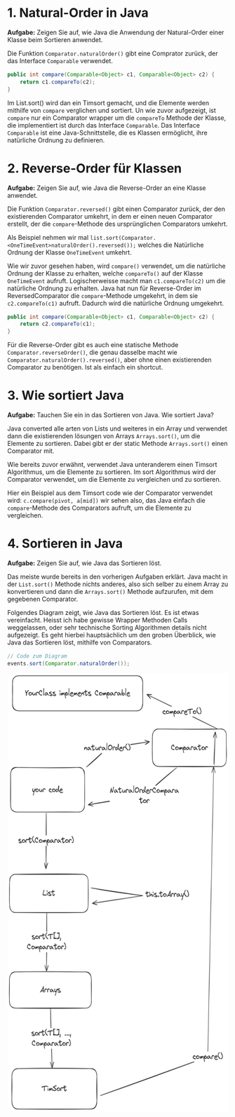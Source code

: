 # 1. Natural-Order in Java

**Aufgabe:** Zeigen Sie auf, wie Java die Anwendung der Natural-Order einer Klasse beim Sortieren
anwendet.

Die Funktion `Comparator.naturalOrder()` gibt eine Comprator zurück, der das Interface `Comparable` verwendet.

```java
public int compare(Comparable<Object> c1, Comparable<Object> c2) {
    return c1.compareTo(c2);
}
```

Im List.sort() wird dan ein Timsort gemacht, und die Elemente werden mithilfe von `compare` verglichen und sortiert.
Un wie zuvor aufgezeigt, ist `compare` nur ein Comparator wrapper um die `compareTo` Methode der Klasse, 
die implementiert ist durch das Interface `Comparable`. Das Interface `Comparable` ist eine Java-Schnittstelle, 
die es Klassen ermöglicht, ihre natürliche Ordnung zu definieren.

# 2. Reverse-Order für Klassen

**Aufgabe:** Zeigen Sie auf, wie Java die Reverse-Order an eine Klasse anwendet.

Die Funktion `Comparator.reversed()` gibt einen Comparator zurück, der den existierenden Comparator umkehrt,
in dem er einen neuen Comparator erstellt, der die `compare`-Methode des ursprünglichen Comparators umkehrt.

Als Beispiel nehmen wir mal `list.sort(Comparator.<OneTimeEvent>naturalOrder().reversed());` welches die
Natürliche Ordnung der Klasse `OneTimeEvent` umkehrt.

Wie wir zuvor gesehen haben, wird `compare()` verwendet, um die natürliche Ordnung der Klasse zu erhalten,
welche `compareTo()` auf der Klasse `OneTimeEvent` aufruft. Logischerweisse macht man `c1.compareTo(c2)` 
um die natürliche Ordnung zu erhalten.
Java hat nun für Reverse-Order im ReversedComparator die `compare`-Methode umgekehrt, in dem sie
`c2.compareTo(c1)` aufruft. Dadurch wird die natürliche Ordnung umgekehrt.

```java
public int compare(Comparable<Object> c1, Comparable<Object> c2) {
    return c2.compareTo(c1);
}
```

Für die Reverse-Order gibt es auch eine statische Methode `Comparator.reverseOrder()`, die genau dasselbe macht wie
`Comparator.naturalOrder().reversed()`, aber ohne einen existierenden Comparator zu benötigen. Ist als einfach ein shortcut.

# 3. Wie sortiert Java

**Aufgabe:** Tauchen Sie ein in das Sortieren von Java. Wie sortiert Java?

Java converted alle arten von Lists und weiteres in ein Array und verwendet dann die existierenden lösungen von
Arrays `Arrays.sort()`, um die Elemente zu sortieren. Dabei gibt er der static Methode `Arrays.sort()` 
einen Comparator mit. 

Wie bereits zuvor erwähnt, verwendet Java unteranderem einen Timsort Algorithmus, um die Elemente zu sortieren.
Im sort Algorithmus wird der Comparator verwendet, um die Elemente zu vergleichen und zu sortieren.

Hier ein Beispiel aus dem Timsort code wie der Comparator verwendet wird: `c.compare(pivot, a[mid])`
wir sehen also, das Java einfach die `compare`-Methode des Comparators aufruft, um die Elemente zu vergleichen.

# 4. Sortieren in Java

**Aufgabe:** Zeigen Sie auf, wie Java das Sortieren löst.

Das meiste wurde bereits in den vorherigen Aufgaben erklärt. Java macht in der `List.sort()` Methode nichts anderes,
also sich selber zu einem Array zu konvertieren und dann die `Arrays.sort()` Methode aufzurufen, mit dem gegebenen Comparator.

Folgendes Diagram zeigt, wie Java das Sortieren löst. Es ist etwas vereinfacht. Heisst ich habe gewisse Wrapper Methoden Calls weggelassen,
oder sehr technische Sorting Algorithmen details nicht aufgezeigt. Es geht hierbei hauptsächlich um den groben Überblick,
wie Java das Sortieren löst, mithilfe von Comparators.

```java
// Code zum Diagram
events.sort(Comparator.naturalOrder());
```

<div style="page-break-after: always;"></div>

<img src="SortingInjava.png" height="1000">